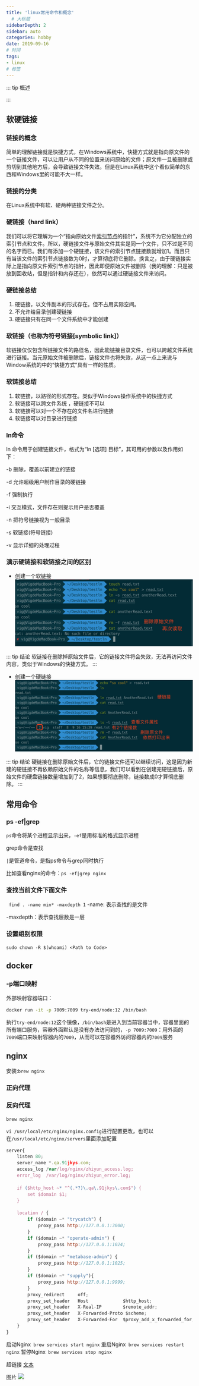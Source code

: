 ```yaml
---
title: 'linux常用命令和概念'
  # 大标题
sidebarDepth: 2
sidebar: auto
categories: hobby
date: 2019-09-16
# 时间
tags:
- linux
# 标签
---
```


::: tip 概述

:::

## 软硬链接
### 链接的概念
简单的理解链接就是快捷方式，在Windows系统中，快捷方式就是指向原文件的一个链接文件，可以让用户从不同的位置来访问原始的文件；原文件一旦被删除或剪切到其他地方后，会导致链接文件失效。但是在Linux系统中这个看似简单的东西和Windows里的可能不大一样。
### 链接的分类
在Linux系统中有软、硬两种链接文件之分。
### 硬链接（hard link）
我们可以将它理解为一个“指向原始文件[索引节点](https://baike.baidu.com/item/%E7%B4%A2%E5%BC%95%E8%8A%82%E7%82%B9/4506518)的指针”，系统不为它分配独立的索引节点和文件。所以，硬链接文件与原始文件其实是同一个文件，只不过是不同的名字而已。我们每添加一个硬链接，该文件的索引节点链接数就增加1。而且只有当该文件的索引节点链接数为0时，才算彻底将它删除。换言之，由于硬链接实际上是指向原文件索引节点的指针，因此即便原始文件被删除（我的理解：只是被放到回收站，但是指针和内存还在），依然可以通过硬链接文件来访问。
### 硬链接总结
1. 硬链接，以文件副本的形式存在。但不占用实际空间。
2. 不允许给目录创建硬链接
3. 硬链接只有在同一个文件系统中才能创建

### 软链接（也称为符号链接[symbolic link]）
软链接仅仅包含所链接文件的路径名，因此能链接目录文件，也可以跨越文件系统进行链接。当元原始文件被删除后，链接文件也将失效，从这一点上来说与Window系统的中的“快捷方式”具有一样的性质。
### 软链接总结
1. 软链接，以路径的形式存在。类似于Windows操作系统中的快捷方式
2. 软链接可以跨文件系统 ，硬链接不可以
3. 软链接可以对一个不存在的文件名进行链接
4. 软链接可以对目录进行链接
### ln命令
ln 命令用于创建链接文件，格式为“ln [选项] 目标”，其可用的参数以及作用如下：

-b 删除，覆盖以前建立的链接

-d 允许超级用户制作目录的硬链接

-f 强制执行

-i 交互模式，文件存在则提示用户是否覆盖

-n 把符号链接视为一般目录

-s 软链接(符号链接)

-v 显示详细的处理过程
### 演示硬链接和软链接之间的区别
* 创建一个软链接
![](../../.vuepress/public/symbolic_link.png)

::: tip 结论
软链接在删除掉原始文件后，它的链接文件将会失效，无法再访问文件内容，类似于Windows的快捷方式。
:::

* 创建一个硬链接
![](../../.vuepress/public/hard_link.png)

::: tip 结论
硬链接在删除原始文件后，它的链接文件还可以继续访问，这是因为新建的硬链接不再依赖原始文件的名称等信息，我们可以看到在创建完硬链接后，原始文件的硬盘链接数量增加到了2，如果想要彻底删除，链接数成0才算彻底删除。
:::

## 常用命令
### ps -ef|grep
`ps`命令将某个进程显示出来，`-ef`是用标准的格式显示进程

grep命令是查找

`|`是管道命令，是指ps命令与grep同时执行

比如查看nginx的命令：`ps -ef|grep nginx`


### 查找当前文件下面文件
` find . -name min* -maxdepth 1`
-name: 表示查找的是文件

-maxdepth：表示查找层数是一层

### 设置组别权限
`sudo chown -R $(whoami) <Path to Code>`


## docker
### -p端口映射
外部映射容器端口：
```bash
docker run -it -p 7009:7009 try-end/node:12 /bin/bash
```
执行`try-end/node:12`这个镜像，`/bin/bash`是进入到当前容器当中，容器里面的所有端口服务，容器外面默认是没有办法访问到的，`-p 7009:7009`：用外面的`7009`端口来映射容器内的`7009`，从而可以在容器外访问容器内的`7009`服务


## nginx
安装:`brew nginx`

### 正向代理


### 反向代理
`brew nginx`

`vi /usr/local/etc/nginx/nginx.config`进行配置更改，也可以在`/usr/local/etc/nginx/servers`里面添加配置

```js
server{
    listen 80;
    server_name *.qa.91jkys.com;
    access_log /var/log/nginx/zhiyun_access.log;
    error_log  /var/log/nginx/zhiyun_error.log;

    if ($http_host ~* "^(.*?)\.qa\.91jkys\.com$") {
        set $domain $1;
    }

    location / {
        if ($domain ~* "trycatch") {
            proxy_pass http://127.0.0.1:3000;
        }
        if ($domain ~* "operate-admin") {
            proxy_pass http://127.0.0.1:1024;
        }
        if ($domain ~* "metabase-admin") {
            proxy_pass http://127.0.0.1:1025;
        }
        if ($domain ~* "supply"){
            proxy_pass http://127.0.0.1:9999;
        }
        proxy_redirect     off;
        proxy_set_header   Host             $http_host;
        proxy_set_header   X-Real-IP        $remote_addr;
        proxy_set_header   X-Forwarded-Proto $scheme;
        proxy_set_header   X-Forwarded-For  $proxy_add_x_forwarded_for;
    }
}
```

启动Nginx` brew services start nginx`
重启Nginx` brew services restart nginx`
暂停Nginx` brew services stop nginx`




超链接 [文本](URL)
<!-- ../../.vuepress/public/line-height.png) -->
图片 ![](url)

